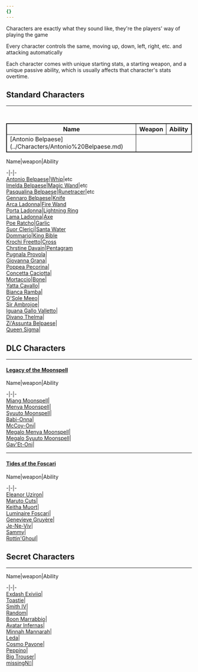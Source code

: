 ```yaml
---
{}
---
```

   
<head>   
	<style>   
		table, td, th {   
			border: 1px solid;   
		}   
		table {   
			width: 100%;   
			border-collapse: collapse;   
		}   
	</style>   
<head>   
   
Characters are exactly what they sound like, they're the players' way of playing the game   
   
Every character controls the same, moving up, down, left, right, etc. and attacking automatically   
   
Each character comes with unique starting stats, a starting weapon, and a unique passive ability, which is usually affects that character's stats overtime.   
   
## Standard Characters   
   
---   
<table>     
  <tr>     
    <th>Name</th>     
    <th>Weapon</th>     
    <th>Ability</th>     
  </tr>     
  <tr>     
    <td> [Antonio Belpaese](../Characters/Antonio%20Belpaese.md) </td>     
  </tr>   
</table>   
   
Name|weapon|Ability   
   
-|-|-   
[Antonio Belpaese](../Characters/Antonio%20Belpaese.md)|[Whip](../Weapons/Whip.md)|etc   
[Imelda Belpaese](../Characters/Imelda%20Belpaese.md)|[Magic Wand](/not_created.md)|etc   
[Pasqualina Belpaese](/not_created.md)|[Runetracer](/not_created.md)|etc   
[Gennaro Belpaese](/not_created.md)|[Knife](/not_created.md)   
[Arca Ladonna](/not_created.md)|[Fire Wand](/not_created.md)   
[Porta Ladonna](/not_created.md)|[Lightning Ring](/not_created.md)   
[Lama Ladonna](/not_created.md)|[Axe](/not_created.md)   
[Poe Ratcho](/not_created.md)|[Garlic](/not_created.md)   
[Suor Clerici](/not_created.md)|[Santa Water](../Weapons/Santa%20Water.md)   
[Dommario](/not_created.md)|[King Bible](../Weapons/King%20Bible.md)   
[Krochi Freetto](/not_created.md)|[Cross](/not_created.md)   
[Chrstine Davain](/not_created.md)|[Pentagram](/not_created.md)   
[Pugnala Provola](/not_created.md)|   
[Giovanna Grana](/not_created.md)|   
[Poppea Pecorina](/not_created.md)|   
[Concetta Caciotta](/not_created.md)|   
[Mortaccio](/not_created.md)|[Bone](/not_created.md)|   
[Yatta Cavallo](/not_created.md)|   
[Bianca Ramba](/not_created.md)|   
[O'Sole Meeo](/not_created.md)|   
[Sir Ambrojoe](/not_created.md)|   
[Iguana Gallo Valletto](/not_created.md)|   
[Divano Thelma](/not_created.md)|   
[Zi'Assunta Belpaese](/not_created.md)|   
[Queen Sigma](/not_created.md)|   
   
## DLC Characters   
   
---   
#### [Legacy of the Moonspell](../Stages/Legacy%20of%20the%20Moonspell.md)   
Name|weapon|Ability   
   
-|-|-   
[Miang Moonspell](/not_created.md)|   
[Menya Moonspell](/not_created.md)|   
[Syuuto Moonspell](/not_created.md)|   
[Babi-Onna](/not_created.md)|   
[McCoy-Oni](/not_created.md)|   
[Megalo Menya Moonspell](/not_created.md)|   
[Megalo Syuuto Moonspell](/not_created.md)|   
[Gav'Et-Oni](/not_created.md)|   
   
   
---   
#### [Tides of the Foscari](/not_created.md)   
Name|weapon|Ability   
   
-|-|-   
[Eleanor Uziron](/not_created.md)|   
[Maruto Cuts](/not_created.md)|   
[Keitha Muort](/not_created.md)|   
[Luminaire Foscari](/not_created.md)|   
[Genevieve Gruyère](/not_created.md)|   
[Je-Ne-Viv](/not_created.md)|   
[Sammy](/not_created.md)|   
[Rottin'Ghoul](/not_created.md)|   
   
## Secret Characters   
   
---   
Name|weapon|Ability   
   
-|-|-   
[Exdash Exiviiq](/not_created.md)|   
[Toastie](/not_created.md)|   
[Smith IV](/not_created.md)|   
[Random](/not_created.md)|   
[Boon Marrabbio](/not_created.md)|   
[Avatar Infernas](/not_created.md)|   
[Minnah Mannarah](/not_created.md)|   
[Leda](/not_created.md)|   
[Cosmo Pavone](/not_created.md)|   
[Peppino](/not_created.md)|   
[Big Trouser](/not_created.md)|   
[missingN▯](/not_created.md)|